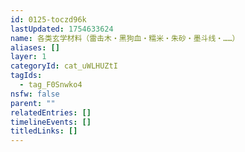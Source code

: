 ```yaml
---
id: 0125-toczd96k
lastUpdated: 1754633624
name: 各类玄学材料（雷击木・黑狗血・糯米・朱砂・墨斗线・……）
aliases: []
layer: 1
categoryId: cat_uWLHUZtI
tagIds:
  - tag_F0Snwko4
nsfw: false
parent: ""
relatedEntries: []
timelineEvents: []
titledLinks: []
---
```


